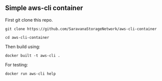 
## Simple aws-cli container

First git clone this repo.

 `git clone https://github.com/SaravanaStorageNetwork/aws-cli-container`
 
 `cd aws-cli-container`

Then build using:

 `docker built -t aws-cli . `

For testing:

 `docker run aws-cli help`
